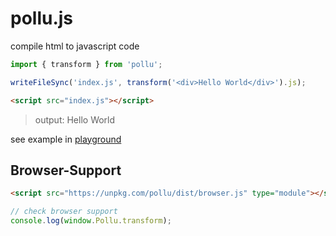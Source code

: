 # pollu.js

compile html to javascript code

```js
import { transform } from 'pollu';

writeFileSync('index.js', transform('<div>Hello World</div>').js);
```

```html
<script src="index.js"></script>
```

> output: Hello World

see example in [playground](https://github.com/kangdongmandoo/pollu/tree/main/playground)

## Browser-Support

```html
<script src="https://unpkg.com/pollu/dist/browser.js" type="module"></script>
```

```js
// check browser support
console.log(window.Pollu.transform);
```
